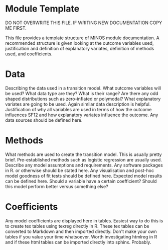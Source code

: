 

# Module Template
DO NOT OVERWRITE THIS FILE. IF WRITING NEW DOCUMENTATION COPY ME FIRST.

This file provides a template structure of MINOS module documentation.
A recommended structure is given looking at the outcome variables used,
justification and definition of explanatory variates, definition of methods used,
and coefficients.

# Data

Describing the data used in a transition model. 
What outcome variables will be used? What data type are they? What is their range?
Are there any odd shaped distributions such as zero-inflated or polymodal?
What explanatory variates are going to be used. Again similar data description is helpful.
Justification of why all variables are used in terms of how the outcome influences SF12 and how explanatory
variates influence the outcome. Any data sources should be defined here. 

# Methods

What methods are used to create the transition model. This is usually pretty brief. 
Pre-established methods such as logistic regression are usually used.
Describe any model assumptions and requirements.
Any software packages in R. or otherwise should be stated here.
Any visualisation and post-hoc model goodness of fit tests should be defined here.
Expected model results can be defined here. Should a variable have a certain coefficient?
Should this model perform better versus something else?

# Coefficients

Any model coefficients are displayed here in tables.
Easiest way to do this is to create tex tables using texreg directly in R. 
These tex tables can be converted to Markdown and then imported directly.
Don't make your own tables if you value your time whatsoever. 
Worth investigating htmlreg in R and if these html tables can be imported directly into sphinx. Probably.